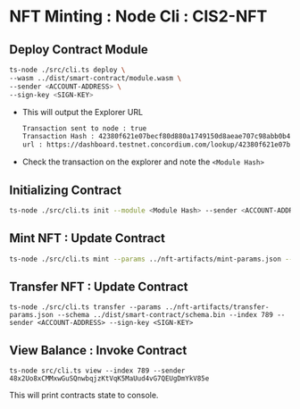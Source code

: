 # NFT Minting : Node Cli : CIS2-NFT

## Deploy Contract Module

```bash
ts-node ./src/cli.ts deploy \
--wasm ../dist/smart-contract/module.wasm \
--sender <ACCOUNT-ADDRESS> \
--sign-key <SIGN-KEY>
```

- This will output the Explorer URL
  ```bash
  Transaction sent to node : true
  Transaction Hash : 42380f621e07becf80d880a1749150d8aeae707c98abb0b42f8228ed3e0801aa
  url : https://dashboard.testnet.concordium.com/lookup/42380f621e07becf80d880a1749150d8aeae707c98abb0b42f8228ed3e0801aa
  ```
- Check the transaction on the explorer and note the `<Module Hash>`

## Initializing Contract

```bash
ts-node ./src/cli.ts init --module <Module Hash> --sender <ACCOUNT-ADDRESS> --sign-key <SIGN-KEY>
```

## Mint NFT : Update Contract
```bash
ts-node ./src/cli.ts mint --params ../nft-artifacts/mint-params.json --schema ../dist/smart-contract/schema.bin --index 789 --sender <ACCOUNT-ADDRESS> --sign-key <SIGN-KEY>
```

## Transfer NFT : Update Contract
```
ts-node ./src/cli.ts transfer --params ../nft-artifacts/transfer-params.json --schema ../dist/smart-contract/schema.bin --index 789 --sender <ACCOUNT-ADDRESS> --sign-key <SIGN-KEY>
```

## View Balance : Invoke Contract
```
ts-node src/cli.ts view --index 789 --sender 48x2Uo8xCMMxwGuSQnwbqjzKtVqK5MaUud4vG7QEUgDmYkV85e
```
This will print contracts state to console. 